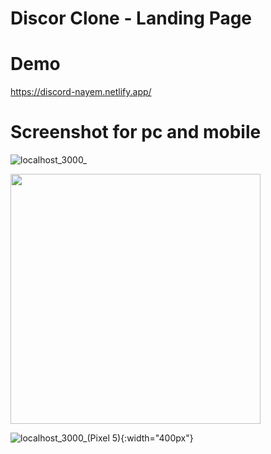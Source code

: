 # Discor Clone - Landing Page

# Demo
https://discord-nayem.netlify.app/

# Screenshot for pc and mobile

![localhost_3000_](https://github.com/ZihadHossainNayem/Discord-Clone-with-React-TailwindCSS/assets/30808845/a2e7eda8-e1c6-4c96-bf85-4d475ec1d49d)

<img src="https://github.com/ZihadHossainNayem/Discord-Clone-with-React-TailwindCSS/assets/30808845/00b0b402-6183-48fe-ae22-ea0da213bb14" width="400">

![localhost_3000_(Pixel 5)](https://github.com/ZihadHossainNayem/Discord-Clone-with-React-TailwindCSS/assets/30808845/5355a24e-0d90-4791-9877-4d69654dce90){:width="400px"}
